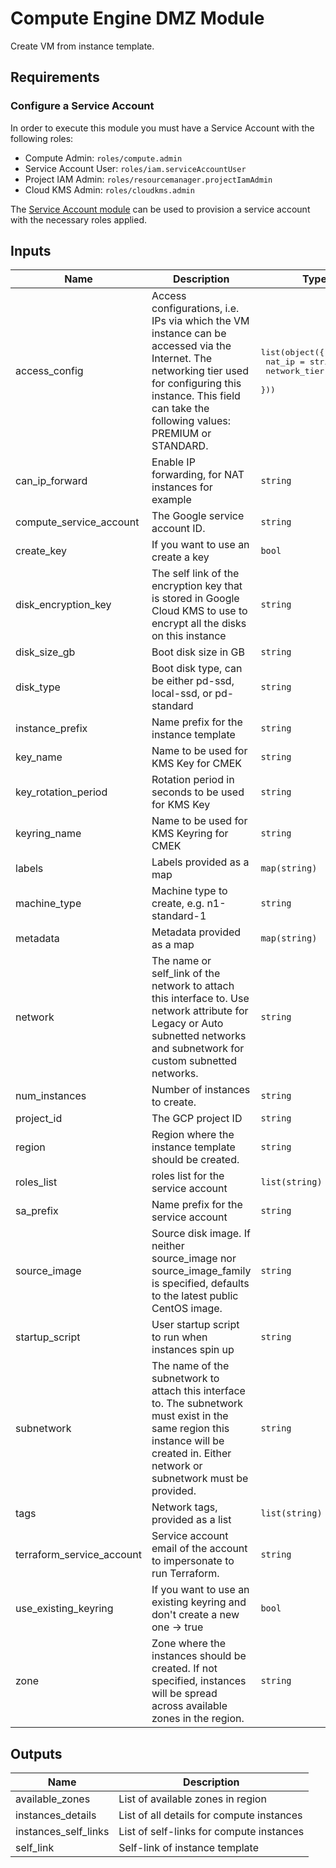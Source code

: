 # Compute Engine DMZ Module

Create VM from instance template.

## Requirements

### Configure a Service Account

In order to execute this module you must have a Service Account with the following roles:

- Compute Admin: `roles/compute.admin`
- Service Account User: `roles/iam.serviceAccountUser`
- Project IAM Admin: `roles/resourcemanager.projectIamAdmin`
- Cloud KMS Admin: `roles/cloudkms.admin`

The [Service Account module](../service_account) can be used to provision a service account with the necessary roles applied.


<!-- BEGINNING OF PRE-COMMIT-TERRAFORM DOCS HOOK -->
## Inputs

| Name | Description | Type | Default | Required |
|------|-------------|------|---------|:--------:|
| access\_config | Access configurations, i.e. IPs via which the VM instance can be accessed via the Internet. The networking tier used for configuring this instance. This field can take the following values: PREMIUM or STANDARD. | <pre>list(object({<br>    nat_ip       = string<br>    network_tier = string<br>  }))</pre> | `[]` | no |
| can\_ip\_forward | Enable IP forwarding, for NAT instances for example | `string` | `"false"` | no |
| compute\_service\_account | The Google service account ID. | `string` | `""` | no |
| create\_key | If you want to use an create a key | `bool` | `true` | no |
| disk\_encryption\_key | The self link of the encryption key that is stored in Google Cloud KMS to use to encrypt all the disks on this instance | `string` | `""` | no |
| disk\_size\_gb | Boot disk size in GB | `string` | `"100"` | no |
| disk\_type | Boot disk type, can be either pd-ssd, local-ssd, or pd-standard | `string` | `"pd-standard"` | no |
| instance\_prefix | Name prefix for the instance template | `string` | `"instance-template-"` | no |
| key\_name | Name to be used for KMS Key for CMEK | `string` | `"key"` | no |
| key\_rotation\_period | Rotation period in seconds to be used for KMS Key | `string` | `"7776000s"` | no |
| keyring\_name | Name to be used for KMS Keyring for CMEK | `string` | `"keyring-compute"` | no |
| labels | Labels provided as a map | `map(string)` | `{}` | no |
| machine\_type | Machine type to create, e.g. n1-standard-1 | `string` | `"n1-standard-1"` | no |
| metadata | Metadata provided as a map | `map(string)` | `{}` | no |
| network | The name or self\_link of the network to attach this interface to. Use network attribute for Legacy or Auto subnetted networks and subnetwork for custom subnetted networks. | `string` | `""` | no |
| num\_instances | Number of instances to create. | `string` | `"1"` | no |
| project\_id | The GCP project ID | `string` | n/a | yes |
| region | Region where the instance template should be created. | `string` | `"us-east1"` | no |
| roles\_list | roles list for the service account | `list(string)` | `[]` | no |
| sa\_prefix | Name prefix for the service account | `string` | `"default"` | no |
| source\_image | Source disk image. If neither source\_image nor source\_image\_family is specified, defaults to the latest public CentOS image. | `string` | `""` | no |
| startup\_script | User startup script to run when instances spin up | `string` | `""` | no |
| subnetwork | The name of the subnetwork to attach this interface to. The subnetwork must exist in the same region this instance will be created in. Either network or subnetwork must be provided. | `string` | `""` | no |
| tags | Network tags, provided as a list | `list(string)` | n/a | yes |
| terraform\_service\_account | Service account email of the account to impersonate to run Terraform. | `string` | n/a | yes |
| use\_existing\_keyring | If you want to use an existing keyring and don't create a new one -> true | `bool` | `false` | no |
| zone | Zone where the instances should be created. If not specified, instances will be spread across available zones in the region. | `string` | `null` | no |

## Outputs

| Name | Description |
|------|-------------|
| available\_zones | List of available zones in region |
| instances\_details | List of all details for compute instances |
| instances\_self\_links | List of self-links for compute instances |
| self\_link | Self-link of instance template |

<!-- END OF PRE-COMMIT-TERRAFORM DOCS HOOK -->
